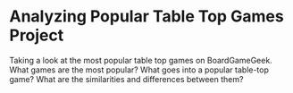 # Analyzing Popular Table Top Games Project
Taking a look at the most popular table top games on BoardGameGeek. What games are the most popular? What goes into a popular table-top game? What are the similarities and differences between them?
